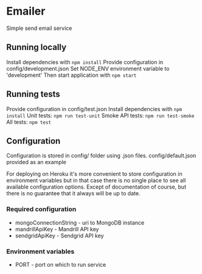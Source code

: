 # Emailer
Simple send email service

## Running locally
Install dependencies with `npm install`
Provide configuration in config/development.json
Set NODE_ENV environment variable to 'development'
Then start application with `npm start`

## Running tests
Provide configuration in config/test.json
Install dependencies with `npm install`
Unit tests: `npm run test-unit`
Smoke API tests: `npm run test-smoke`
All tests: `npm test`

## Configuration
Configuration is stored in config/ folder using .json files.
config/default.json provided as an example

For deploying on Heroku it's more convenient to store configuration in
environment variables but in that case there is no single place to see
all available configuration options. Except of documentation of course,
but there is no guarantee that it always will be up to date.

### Required configuration
* mongoConnectionString - uri to MongoDB instance
* mandrillApiKey - Mandrill API key
* sendgridApiKey - Sendgrid API key

### Environment variables
* PORT - port on which to run service
